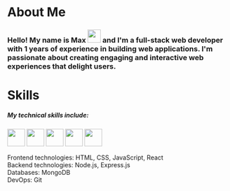 <h1>About Me</h1>


### Hello! My name is Max <img src="https://media0.giphy.com/media/hvRJCLFzcasrR4ia7z/giphy.gif" width="30px">  and I'm a full-stack web developer with 1 years of experience in building web applications. I'm passionate about creating engaging and interactive web experiences that delight users.


<h1>Skills</h1>

<h5>My technical skills include:</h5>

<code><img src="https://cdn.worldvectorlogo.com/logos/html-1.svg" width="40px"></code>
<code><img src="https://cdn.worldvectorlogo.com/logos/html-1.svg](https://cdn4.iconfinder.com/data/icons/social-media-logos-6/512/121-css3-512.png" width="40px"></code>
<code><img src="[https://cdn.worldvectorlogo.com/logos/html-1.svg](https://www.freepnglogos.com/uploads/javascript-png/javascript-logo-transparent-logo-javascript-images-3.png](https://www.freepnglogos.com/uploads/javascript-png/javascript-logo-transparent-logo-javascript-images-3.png)" width="40px"></code>
<code><img src="https://cdn.worldvectorlogo.com/logos/html-1.svg" width="40px"></code>
<code><img src="https://cdn.worldvectorlogo.com/logos/html-1.svg" width="40px"></code>


<p> Frontend technologies: HTML, CSS, JavaScript, React <br/>
Backend technologies: Node.js, Express.js <br/>
Databases: MongoDB <br/>
DevOps: Git </p>





